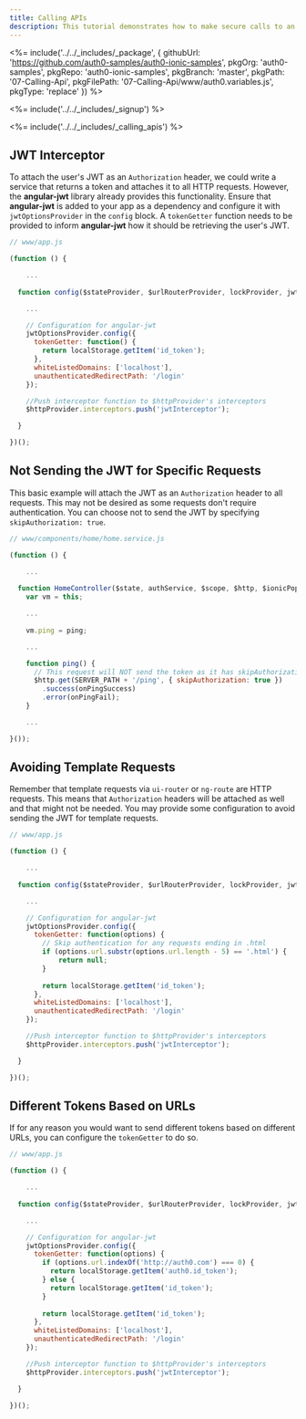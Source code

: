 ```yaml
---
title: Calling APIs
description: This tutorial demonstrates how to make secure calls to an API
---
```


<%= include('../../_includes/_package', {
  githubUrl: 'https://github.com/auth0-samples/auth0-ionic-samples',
  pkgOrg: 'auth0-samples',
  pkgRepo: 'auth0-ionic-samples',
  pkgBranch: 'master',
  pkgPath: '07-Calling-Api',
  pkgFilePath: '07-Calling-Api/www/auth0.variables.js',
  pkgType: 'replace'
}) %>

<%= include('../../_includes/_signup') %>

<%= include('../../_includes/_calling_apis') %>

## JWT Interceptor

To attach the user's JWT as an `Authorization` header, we could write a service that returns a token and attaches it to all HTTP requests. However, the **angular-jwt** library already provides this functionality. Ensure that **angular-jwt** is added to your app as a dependency and configure it with `jwtOptionsProvider` in the `config` block. A `tokenGetter` function needs to be provided to inform **angular-jwt** how it should be retrieving the user's JWT.

```js
// www/app.js

(function () {

	...
 
  function config($stateProvider, $urlRouterProvider, lockProvider, jwtOptionsProvider, $httpProvider) {

    ...

    // Configuration for angular-jwt
    jwtOptionsProvider.config({
      tokenGetter: function() {
        return localStorage.getItem('id_token');
      },
      whiteListedDomains: ['localhost'],
      unauthenticatedRedirectPath: '/login'
    });

    //Push interceptor function to $httpProvider's interceptors
    $httpProvider.interceptors.push('jwtInterceptor');

  }

})();
```

## Not Sending the JWT for Specific Requests

This basic example will attach the JWT as an `Authorization` header to all requests. This may not be desired as some requests don't require authentication. You can choose not to send the JWT by specifying `skipAuthorization: true`.

```js 
// www/components/home/home.service.js

(function () {

	...
	
  function HomeController($state, authService, $scope, $http, $ionicPopup) {
    var vm = this;

	...
	
    vm.ping = ping;

	...

    function ping() {
	  // This request will NOT send the token as it has skipAuthorization
      $http.get(SERVER_PATH + '/ping', { skipAuthorization: true })
        .success(onPingSuccess)
        .error(onPingFail);
    }

	...

}());
```

## Avoiding Template Requests

Remember that template requests via `ui-router` or `ng-route` are HTTP requests. This means that `Authorization` headers will be attached as well and that might not be needed. You may provide some configuration to avoid sending the JWT for template requests.

```js
// www/app.js

(function () {

	...
 
  function config($stateProvider, $urlRouterProvider, lockProvider, jwtOptionsProvider, $httpProvider) {

    ...

    // Configuration for angular-jwt
    jwtOptionsProvider.config({
      tokenGetter: function(options) {
		// Skip authentication for any requests ending in .html
		if (options.url.substr(options.url.length - 5) == '.html') {
			return null;
		}
		
        return localStorage.getItem('id_token');
      },
      whiteListedDomains: ['localhost'],
      unauthenticatedRedirectPath: '/login'
    });

    //Push interceptor function to $httpProvider's interceptors
    $httpProvider.interceptors.push('jwtInterceptor');

  }

})();
```

## Different Tokens Based on URLs

If for any reason you would want to send different tokens based on different URLs, you can configure the `tokenGetter` to do so.

```js
// www/app.js

(function () {

	...
 
  function config($stateProvider, $urlRouterProvider, lockProvider, jwtOptionsProvider, $httpProvider) {

    ...

    // Configuration for angular-jwt
    jwtOptionsProvider.config({
      tokenGetter: function(options) {
        if (options.url.indexOf('http://auth0.com') === 0) {
          return localStorage.getItem('auth0.id_token');
        } else {
          return localStorage.getItem('id_token');
        }
	  
        return localStorage.getItem('id_token');
      },
      whiteListedDomains: ['localhost'],
      unauthenticatedRedirectPath: '/login'
    });

    //Push interceptor function to $httpProvider's interceptors
    $httpProvider.interceptors.push('jwtInterceptor');

  }

})();
```
